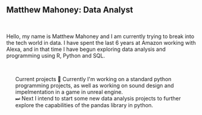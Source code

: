 <h2>Matthew Mahoney: Data Analyst</h2>
<br>
<p>Hello, my name is Matthew Mahoney and I am currently trying to break into the tech world in data. I have spent the last 6 years at Amazon working with Alexa, and in that time I have begun exploring data analysis and programming using R, Python and SQL.</p>
<br>
<ul>Current projects
  <ls>🚧 Currently I'm working on a standard python programming projects, as well as working on sound design and impelmentation in a game in unreal engine.</ls>
  <br>
  <ls>⏭ Next I intend to start some new data analysis projects to further explore the capabilities of the   pandas library in python.</ls>
</ul>

